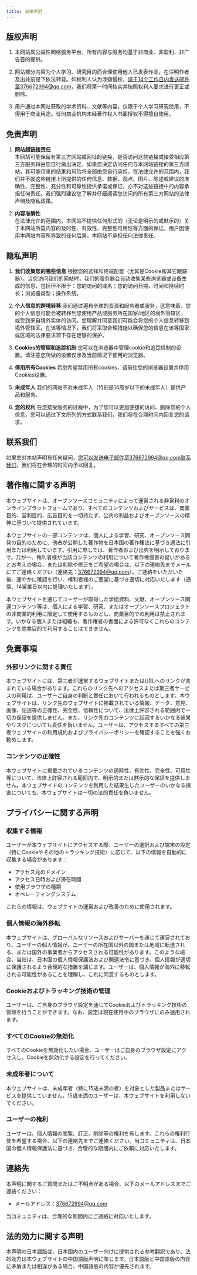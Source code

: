 ```yaml
---
title: 法律声明
---
```


## 版权声明

1. 本网站属公益性网络服务平台，所有内容与服务均基于非商业、非盈利、非广告目的提供。

2. 网站部分内容为个人学习、研究目的而合理使用他人已发表作品，在注明作者及出处前提下依法转载。如权利人认为涉嫌侵权，请于14个工作日内发送邮件至376672994@qq.com，我们将第一时间核实并按照权利人要求进行更正或删除。

3. 用户通过本网站获取的学术资料、文献等内容，仅限于个人学习研究使用，不得用于商业用途。任何商业机构未经著作权人书面授权不得擅自使用。

## 免责声明


1. **网站超链接责任**     
   本网站可能保留有第三方网站或网址的链接，是否访问这些链接或接受相应第三方服务将由您自行做出决定，如果您决定访问任何与本网站链接的第三方网站，其可能带来的结果和风险将全部由您自行承担，在法律允许的范围内，我们并不就这些链接上所提供的任何信息、数据、观点、图片、陈述或建议的准确性、完整性、充分性和可靠性提供承诺或保证，亦不对这些链接中的内容承担任何责任。我们强烈建议您了解并仔细阅读您访问的所有第三方网站的法律声明及隐私政策。


2. **内容准确性**  
   在法律允许的范围内，本网站不提供任何形式的（无论是明示的或默示的）关于本网站所载内容的及时性、有效性、完整性可用性等方面的保证。用户因使用本网站内容所导致的任何后果，本网站不承担任何法律责任。


## 隐私声明

1. **我们收集您的哪些信息**
   根据您的选择和终端配置（尤其是Cookie和其它跟踪器），当您访问我们的网站时，我们的服务器会自动收集某些浏览器或设备生成的信息，包括但不限于：您的访问的域名；您的访问日期、时间和持续时长；浏览器类型；操作系统。

2. **个人信息的跨境转移**
   我们通过遍布全球的资源和服务器或服务，这意味着，您的个人信息可能会被转移到您使用产品或服务所在国家/地区的境外管辖区，或受到来自境外实体的访问。您理解并同意我们可能会将您的个人信息转移到境外管辖区。在该等情况下，我们将采取合理措施以确保您的信息在该等国家或区域的法律要求项下存在足够的保护。
    
3. **Cookies的管理和追踪机制**
   您可以在浏览器中管理cookie和追踪机制的设置。请注意您所做的设置仅涉及当前情况下使用的浏览器。
    
4. **停用所有Cookies**
   若您希望禁用所有cookies，请前往您的浏览器设置并停用Cookies设置。

5. **未成年人**
   我们的网站不对未成年人（特别是14周岁以下的未成年人）提供产品和服务。

6. **您的权利**
   在您接受服务的过程中，为了您可以更加便捷的访问、删除您的个人信息，您可以通过下文所列的方式联系我们，我们将在合理时间内回复您的请求。

## 联系我们

如果您对本站声明有任何疑问，您可以发送电子邮件至376672994@qq.com联系我们，我们将在合理的时间内予以回复。

## 著作権に関する声明

本ウェブサイトは、オープンソースコミュニティによって運営される非営利のオンラインプラットフォームであり、すべてのコンテンツおよびサービスは、商業目的、営利目的、広告目的を一切持たず、公共の利益およびオープンソースの精神に基づいて提供されています。

本ウェブサイトの一部コンテンツは、個人による学習、研究、オープンソース開発の目的のために、他者が公開した著作物を日本国の著作権法に基づき適法に引用または利用しています。引用に際しては、著作者および出典を明示しております。万が一、権利者様が当該コンテンツの利用について著作権侵害の疑いがあるとお考えの場合、または削除や修正をご希望の場合は、以下の連絡先までメールにてご連絡ください（連絡先：376672994@qq.com）。ご連絡をいただいた後、速やかに確認を行い、権利者様のご要望に基づき適切に対応いたします（通常、14営業日以内に処理いたします）。

本ウェブサイトを通じてユーザーが取得した学術資料、文献、オープンソース関連コンテンツ等は、個人による学習、研究、またはオープンソースプロジェクトの非商業的利用に限定して使用するものとし、商業目的での利用は禁止されます。いかなる個人または組織も、著作権者の書面による許可なくこれらのコンテンツを商業目的で利用することはできません。

## 免責事項

### 外部リンクに関する責任

本ウェブサイトには、第三者が運営するウェブサイトまたはURLへのリンクが含まれている場合があります。これらのリンク先へのアクセスまたは第三者サービスの利用は、ユーザーご自身の判断と責任において行われるものとします。本ウェブサイトは、リンク先のウェブサイトに掲載されている情報、データ、意見、画像、記述等の正確性、完全性、信頼性について、法律上許容される範囲内で一切の保証を提供しません。また、リンク先のコンテンツに起因するいかなる結果やリスクについても責任を負いません。ユーザーは、アクセスするすべての第三者ウェブサイトの利用規約およびプライバシーポリシーを確認することを強くお勧めします。

### コンテンツの正確性

本ウェブサイトに掲載されているコンテンツの適時性、有効性、完全性、可用性等について、法律上許容される範囲内で、明示的または黙示的な保証を提供しません。本ウェブサイトのコンテンツを利用した結果生じたユーザーのいかなる損害についても、本ウェブサイトは一切の法的責任を負いません。

## プライバシーに関する声明

### 収集する情報

ユーザーが本ウェブサイトにアクセスする際、ユーザーの選択および端末の設定（特にCookieやその他のトラッキング技術）に応じて、以下の情報を自動的に収集する場合があります：

- アクセス元のドメイン
- アクセス日時および滞在時間
- 使用ブラウザの種類
- オペレーティングシステム

これらの情報は、ウェブサイトの運営および改善のために使用されます。

### 個人情報の海外移転
本ウェブサイトは、グローバルなリソースおよびサーバーを通じて運営されており、ユーザーの個人情報が、ユーザーの所在国以外の国または地域に転送される、または国外の事業者からアクセスされる可能性があります。このような場合、当社は、日本国の個人情報保護法および関連法令に基づき、個人情報が適切に保護されるよう合理的な措置を講じます。ユーザーは、個人情報が海外に移転される可能性があることを理解し、これに同意するものとします。

### Cookieおよびトラッキング技術の管理
ユーザーは、ご自身のブラウザ設定を通じてCookieおよびトラッキング技術の管理を行うことができます。なお、設定は現在使用中のブラウザにのみ適用されます。

### すべてのCookieの無効化
すべてのCookieを無効化したい場合、ユーザーはご自身のブラウザ設定にアクセスし、Cookieを無効化する設定を行ってください。

### 未成年者について
本ウェブサイトは、未成年者（特に15歳未満の者）を対象とした製品またはサービスを提供していません。15歳未満のユーザーは、本ウェブサイトを利用しないでください。

### ユーザーの権利
ユーザーは、個人情報の閲覧、訂正、削除等の権利を有します。これらの権利行使を希望する場合、以下の連絡先までご連絡ください。当コミュニティは、日本国の個人情報保護法に基づき、合理的な期間内にご依頼に対応いたします。

## 連絡先
本声明に関するご質問またはご不明点がある場合、以下のメールアドレスまでご連絡ください：

- メールアドレス：376672994@qq.com

当コミュニティは、合理的な期間内にご連絡に対応いたします。

## 法的効力に関する声明

本声明の日本語版は、日本国内のユーザー向けに提供される参考翻訳であり、法的効力は本ウェブサイトの中国語版声明に準じます。日本語版と中国語版の内容に矛盾または相違がある場合、中国語版の内容が優先されます。